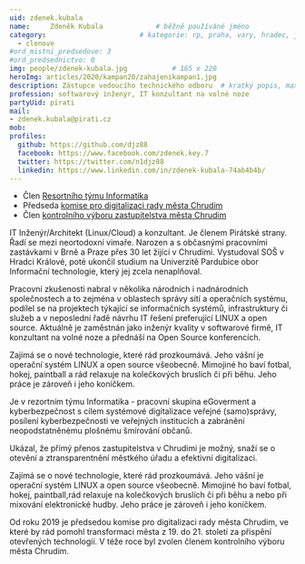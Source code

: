 ```yaml
---
uid: zdenek.kubala
name:     Zdeněk Kubala      		# běžně používáné jméno
category:                 		# kategorie: rp, praha, vary, hradec, jmk, senat
  - clenove
#ord_mistni_predsedove: 3
#ord_predsednictvo: 0
img: people/zdenek-kubala.jpg           # 165 x 220
heroImg: articles/2020/kampan20/zahajenikampan1.jpg
description: Zástupce vedoucího technického odboru	# kratký popis, max 160 znaků
profession: softwarový inženýr, IT konzultant na volné noze
partyUid: pirati
mail:
- zdenek.kubala@pirati.cz
mob:
profiles:
  github: https://github.com/djz88
  facebook: https://www.facebook.com/zdenek.key.7
  twitter: https://twitter.com/n1djz88
  linkedin: https://www.linkedin.com/in/zdenek-kubala-74ab4b4b/
---
```

* Člen [Resortního týmu Informatika](https://www.pirati.cz/pripoj-se/informatika/)
* Předseda [komise pro digitalizaci rady města Chrudim](https://forum.pirati.cz/viewtopic.php?p=612343#p612343)
* Člen [kontrolního výboru zastupitelstva města Chrudim](https://chrudim.eu/zapisy%2Dz%2Djednani%2Dkontrolniho%2Dvyboru/d-1697/p1=1113)

IT Inženýr/Architekt (Linux/Cloud) a konzultant. Je členem Pirátské strany. Řadí se mezi neortodoxní vimaře.
Narozen a s občasnými pracovními zastávkami v Brně a Praze přes 30 let žijící v Chrudimi.
Vystudoval SOŠ v Hradci Králové, poté ukončil studium na Univerzitě Pardubice obor Informační technologie, který jej zcela nenaplňoval.

Pracovní zkušenosti nabral v několika národních i nadnárodních společnostech a to zejména v oblastech správy sítí a operačních systému, podílel se na projektech týkající se informačních systémů, infrastruktury či služeb a v neposlední řadě návrhu IT řešení preferující LINUX a open source. Aktuálně je zaměstnán jako inženýr kvality v softwarové firmě, IT konzultant na volné noze a přednáší na Open Source konferencích.

Zajímá se o nové technologie, které rád prozkoumává. Jeho vášní je operační systém LINUX a open source všeobecně. Mimojiné ho baví fotbal, hokej, paintball a rád relaxuje na kolečkových bruslích či při běhu. Jeho práce je zároveň i jeho koníčkem.

Je v rezortním týmu Informatika - pracovní skupina eGoverment a kyberbezpečnost s cílem systémové digitalizace veřejné (samo)správy, posílení kyberbezpečnosti ve veřejných institucích a zabránění neopodstatněnému plošnému šmírování občanů.

Ukázal, že přímý přenos zastupitelstva v Chrudimi je možný, snaží se o otevění a ztransparentnění městkého úřadu a efektivní digitalizaci.

Zajímá se o nové technologie, které rád prozkoumává. Jeho vášní je operační systém LINUX a open source všeobecně. Mimojiné ho baví fotbal, hokej, paintball,rád relaxuje na kolečkových bruslích či při běhu a nebo při mixování elektronické hudby. Jeho práce je zároveň i jeho koníčkem.

Od roku 2019 je předsedou komise pro digitalizaci rady města Chrudim, ve které by rád pomohl transformaci města z 19. do 21. století za přispění otevřených technologií. V téže roce byl zvolen členem kontrolního výboru města Chrudim.

